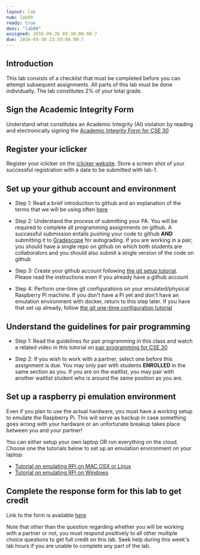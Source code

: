 ```yaml
---
layout: lab
num: lab00
ready: true
desc: "lab00"
assigned: 2016-09-26 09:30:00.00-7
due: 2016-09-30 23:59:00.00-7
---
```


## Introduction

This lab consists of a checklist that must be completed before you can attempt subsequent assignments. All parts of this lab must be done individually. The lab constitutes 2% of your total grade.

## Sign the Academic Integrity Form 

Understand what constitutes an Academic Integrity (AI) violation by reading and electronically signing the [Academic Integrity Form for CSE 30](https://docs.google.com/forms/d/e/1FAIpQLSexDFQsfQF4rWichJcwT-PNzkLSR1Y7BqcVJMvUNn0etaecQQ/viewform)

## Register your iclicker

Register your iclicker on the [iclicker website](https://www1.iclicker.com/register-clicker/). Store a screen shot of your successful registration with a date to be submitted with lab-1.

## Set up your github account and environment

* Step 1: Read a brief introduction to github and an explanation of the terms that we will be using often [here](/topics/github_introduction/) 

* Step 2: Understand the process of submitting your PA. You will be required to complete all programming assignments on github. A successful submission entails pushing your code to github **AND** submitting it to [Gradescope](https://www.gradescope.com/) for autograding. If you are working in a pair, you should have a single repo on github on which both students are collaborators and you should also submit a single version of the code on github

* Step 3: Create your github account following [the git setup tutorial](/topics/github_setup/). Please read the instructions even if you already have a github account

* Step 4: Perform one-time git configurations on your emulated/physical Raspberry Pi machine. If you don't have a Pi yet and don't have an emulation environment with docker, return to this step later. If you have that set up already, follow [the git one-time configuration tutorial](/topics/git_one_time_config/)

## Understand the guidelines for pair programming

* Step 1: Read the guidelines for pair programming in this class and watch a related video in this tutorial on [pair programming for CSE 30](/topics/pair_programming/)

* Step 2: If you wish to work with a partner, select one before this assignment is due. You may only pair with students **ENROLLED** in the same section as you. If you are on the waitlist, you may pair with another waitlist student who is around the same position as you are.

## Set up a raspberry pi emulation environment

Even if you plan to use the actual hardware, you must have a working setup to emulate the Raspberry Pi. This will serve as backup in case something goes wrong with your hardware or an unfortunate breakup takes place between you and your partner!

You can either setup your own laptop OR run everything on the cloud.
Choose one the tutorials below to set up an emulation environment on your laptop:

* [Tutorial on emulating RPi on MAC OSX or Linux](/topics/rpi-emulate-mac-linux/)
* [Tutorial on emulating RPi on Windows](/topics/rpi-emulate-windows/)

## Complete the response form for this lab to get credit

Link to the form is available [here](https://docs.google.com/forms/d/e/1FAIpQLSc5O3_oe-KQ9ETJI0RKAhqy-6-_Jo6Jia38vmMf4RKHaytp-Q/viewform)

Note that other than the question regarding whether you will be working with a partner or not, you must respond positively to all other multiple choice questions to get full credit on this lab. Seek help during this week's lab hours if you are unable to complete any part of the lab.
